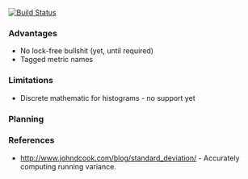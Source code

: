 [![Build Status](https://travis-ci.org/3Hren/metrics.svg?branch=master)](https://travis-ci.org/3Hren/metrics)

### Advantages

- No lock-free bullshit (yet, until required)
- Tagged metric names

### Limitations

- Discrete mathematic for histograms - no support yet

### Planning

### References
- http://www.johndcook.com/blog/standard_deviation/ - Accurately computing running variance.
